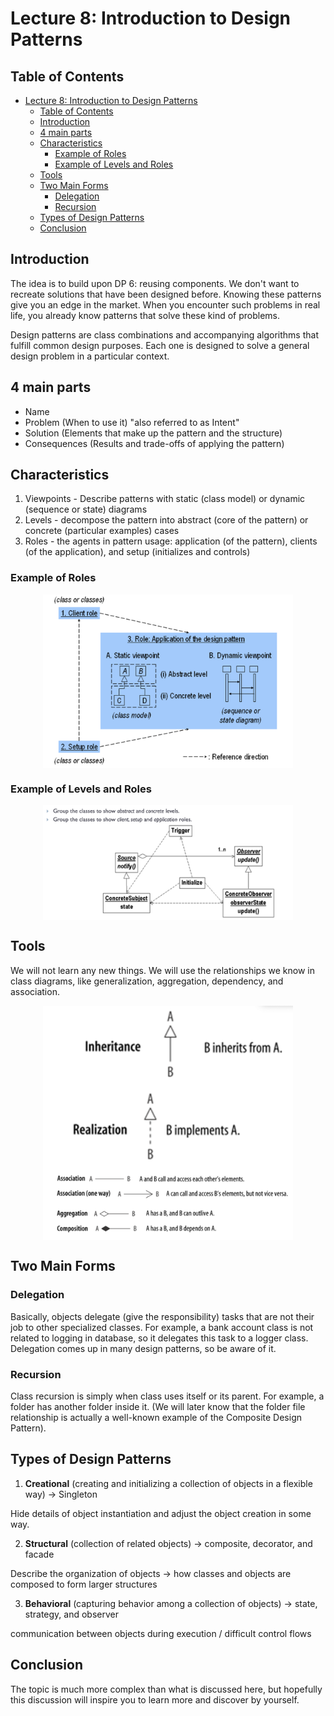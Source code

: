 # Lecture 8: Introduction to Design Patterns

## Table of Contents

- [Lecture 8: Introduction to Design Patterns](#lecture-8-introduction-to-design-patterns)
  - [Table of Contents](#table-of-contents)
  - [Introduction](#introduction)
  - [4 main parts](#4-main-parts)
  - [Characteristics](#characteristics)
    - [Example of Roles](#example-of-roles)
    - [Example of Levels and Roles](#example-of-levels-and-roles)
  - [Tools](#tools)
  - [Two Main Forms](#two-main-forms)
    - [Delegation](#delegation)
    - [Recursion](#recursion)
  - [Types of Design Patterns](#types-of-design-patterns)
  - [Conclusion](#conclusion)

## Introduction

The idea is to build upon DP 6: reusing components. We don't want to recreate solutions that have been designed before.
Knowing these patterns give you an edge in the market. When you encounter such problems in real life, you already know patterns that solve these kind of problems.

Design patterns are class combinations and accompanying algorithms that fulfill common design purposes. Each one is designed to solve a general design problem in a particular context.

## 4 main parts

- Name
- Problem (When to use it) "also referred to as Intent"
- Solution (Elements that make up the pattern and the structure)
- Consequences (Results and trade-offs of applying the pattern)

## Characteristics

1. Viewpoints - Describe patterns with static (class model) or dynamic (sequence or state) diagrams
2. Levels - decompose the pattern into abstract (core of the pattern) or concrete (particular examples) cases
3. Roles - the agents in pattern usage: application (of the pattern), clients (of the application), and setup (initializes and controls)

### Example of Roles

<img src="images/lecture08-img01.png" alt="Roles example"  style="display: block; margin: 0 auto; width: 400px;"/>

### Example of Levels and Roles

<img src="images/lecture08-img02.png" alt="Example"  style="display: block; margin: 0 auto; width: 400px;"/>

## Tools

We will not learn any new things. We will use the relationships we know in class diagrams, like generalization, aggregation, dependency, and association.

<img src="images/lecture08-img03.png" alt="Class Diagram Tools"  style="display: block; margin: 0 auto; width: 400px;"/>

<img src="images/lecture08-img04.png" alt="Relationships"  style="display: block; margin: 0 auto; width: 400px;"/>

## Two Main Forms

### Delegation

Basically, objects delegate (give the responsibility) tasks that are not their job to other specialized classes.
For example, a bank account class is not related to logging in database, so it delegates this task to a logger class.
Delegation comes up in many design patterns, so be aware of it.

### Recursion

Class recursion is simply when class uses itself or its parent.
For example, a folder has another folder inside it. (We will later know that the folder file relationship is actually a well-known example of the Composite Design Pattern).

## Types of Design Patterns

1. **Creational** (creating and initializing a collection of objects in a flexible way) -> Singleton

Hide details of object instantiation and adjust the object creation in some way.

2. **Structural** (collection of related objects) -> composite, decorator, and facade

Describe the organization of objects -> how classes and objects are composed to form larger structures

3. **Behavioral** (capturing behavior among a collection of objects) -> state, strategy, and observer

communication between objects during execution / difficult control flows

## Conclusion

The topic is much more complex than what is discussed here, but hopefully this discussion will inspire you to learn more and discover by yourself.
